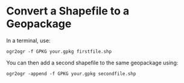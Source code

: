 # Convert a Shapefile to a Geopackage

In a terminal, use:

`ogr2ogr -f GPKG your.gpkg firstfile.shp`

You can then add a second shapefile to the same geopackage using: 

`ogr2ogr -append -f GPKG your.gpkg secondfile.shp`
